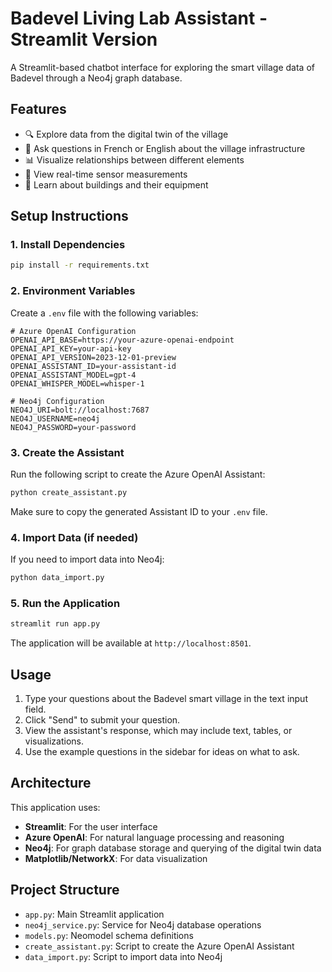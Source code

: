 # Badevel Living Lab Assistant - Streamlit Version

A Streamlit-based chatbot interface for exploring the smart village data of Badevel through a Neo4j graph database.

## Features

- 🔍 Explore data from the digital twin of the village
- 💬 Ask questions in French or English about the village infrastructure
- 📊 Visualize relationships between different elements
- 📱 View real-time sensor measurements
- 🏢 Learn about buildings and their equipment

## Setup Instructions

### 1. Install Dependencies

```bash
pip install -r requirements.txt
```

### 2. Environment Variables

Create a `.env` file with the following variables:

```
# Azure OpenAI Configuration
OPENAI_API_BASE=https://your-azure-openai-endpoint
OPENAI_API_KEY=your-api-key
OPENAI_API_VERSION=2023-12-01-preview
OPENAI_ASSISTANT_ID=your-assistant-id
OPENAI_ASSISTANT_MODEL=gpt-4
OPENAI_WHISPER_MODEL=whisper-1

# Neo4j Configuration
NEO4J_URI=bolt://localhost:7687
NEO4J_USERNAME=neo4j
NEO4J_PASSWORD=your-password
```

### 3. Create the Assistant

Run the following script to create the Azure OpenAI Assistant:

```bash
python create_assistant.py
```

Make sure to copy the generated Assistant ID to your `.env` file.

### 4. Import Data (if needed)

If you need to import data into Neo4j:

```bash
python data_import.py
```

### 5. Run the Application

```bash
streamlit run app.py
```

The application will be available at `http://localhost:8501`.

## Usage

1. Type your questions about the Badevel smart village in the text input field.
2. Click "Send" to submit your question.
3. View the assistant's response, which may include text, tables, or visualizations.
4. Use the example questions in the sidebar for ideas on what to ask.

## Architecture

This application uses:
- **Streamlit**: For the user interface
- **Azure OpenAI**: For natural language processing and reasoning
- **Neo4j**: For graph database storage and querying of the digital twin data
- **Matplotlib/NetworkX**: For data visualization

## Project Structure

- `app.py`: Main Streamlit application
- `neo4j_service.py`: Service for Neo4j database operations
- `models.py`: Neomodel schema definitions
- `create_assistant.py`: Script to create the Azure OpenAI Assistant
- `data_import.py`: Script to import data into Neo4j